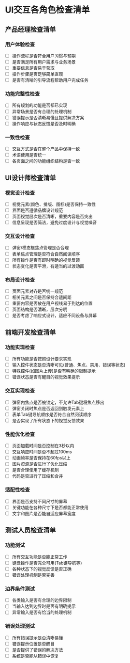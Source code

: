 # UI交互各角色检查清单

## 产品经理检查清单

### 用户体验检查

- [ ] 操作流程是否符合用户习惯与预期
- [ ] 是否满足所有用户需求与业务场景
- [ ] 重要信息是否易于获取
- [ ] 操作步骤是否足够简单直观
- [ ] 是否有清晰的引导流程帮助用户完成任务

### 功能完整性检查

- [ ] 所有规划的功能是否都已实现
- [ ] 异常场景是否有合理的处理机制
- [ ] 错误提示是否清晰易懂且提供解决方案
- [ ] 操作响应与状态反馈是否及时明确

### 一致性检查

- [ ] 交互方式是否在整个产品中保持一致
- [ ] 术语使用是否统一
- [ ] 各页面之间的功能组织结构是否一致

## UI设计师检查清单

### 视觉设计检查

- [ ] 视觉元素(颜色、排版、图标)是否保持一致性
- [ ] 界面是否遵循品牌设计规范
- [ ] 页面视觉层次是否清晰，重要内容是否突出
- [ ] 信息呈现是否简洁，避免过度设计与视觉噪音

### 交互设计检查

- [ ] 弹窗/模态框焦点管理是否合理
- [ ] 表单焦点管理是否符合自然阅读顺序
- [ ] 所有操作是否有即时明确的视觉反馈
- [ ] 状态变化是否平滑，有适当的过渡动画

### 布局设计检查

- [ ] 页面元素对齐是否统一规范
- [ ] 相关元素之间是否保持合适间距
- [ ] 重要内容是否放在用户视线易于到达的位置
- [ ] 页面结构是否清晰，层次分明
- [ ] 是否考虑了响应式设计，适应不同设备与屏幕

## 前端开发检查清单

### 功能实现检查

- [ ] 所有功能是否按照设计要求实现
- [ ] 输入控件状态是否清晰可见(普通、焦点、禁用、错误等状态)
- [ ] 特殊控件(如图片上传)是否有明确的限制提示
- [ ] 错误状态是否有醒目的视觉效果提示

### 交互实现检查

- [ ] 弹窗内焦点是否被锁定，不允许Tab键将焦点移出
- [ ] 弹窗关闭时焦点是否返回到触发元素上
- [ ] 表单Tab键导航顺序是否符合自然阅读顺序
- [ ] 是否实现了所有状态下的视觉反馈效果

### 性能优化检查

- [ ] 页面加载时间是否控制在3秒以内
- [ ] 交互响应时间是否不超过100ms
- [ ] 动画帧率是否保持在60fps以上
- [ ] 图片资源是否进行了优化压缩
- [ ] 是否合理使用了缓存机制
- [ ] 代码是否进行了压缩和合并

### 适配性检查

- [ ] 界面是否支持不同尺寸的屏幕
- [ ] 关键功能在各种尺寸下是否都能正常使用
- [ ] 文字和图片是否能自适应屏幕宽度

## 测试人员检查清单

### 功能测试

- [ ] 所有交互功能是否能正常工作
- [ ] 键盘操作是否完全可用(Tab键导航等)
- [ ] 各种状态下的视觉反馈是否正确
- [ ] 错误处理机制是否完善

### 边界条件测试

- [ ] 各类输入是否有合理的边界限制
- [ ] 当输入达到边界时是否有明确提示
- [ ] 异常输入是否有恰当的处理机制

### 错误处理测试

- [ ] 所有错误提示是否清晰易懂
- [ ] 错误提示位置是否醒目
- [ ] 是否提供了错误的解决方法
- [ ] 系统是否能从错误中恢复

